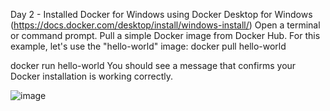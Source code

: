 Day 2 -
Installed Docker for Windows using Docker Desktop for Windows (https://docs.docker.com/desktop/install/windows-install/)
Open a terminal or command prompt.
Pull a simple Docker image from Docker Hub. For this example, let's use the "hello-world" image:
docker pull hello-world

docker run hello-world
You should see a message that confirms your Docker installation is working correctly.


![image](https://github.com/VinothiniSaravankumar/PlatformEngineerJourney/assets/83113508/74a50126-3bc7-469b-bc24-2e19c579eab3)
